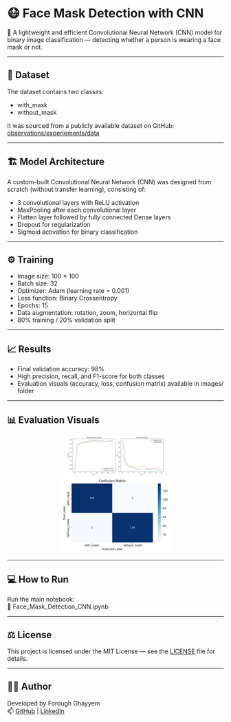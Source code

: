 # 😷 Face Mask Detection with CNN

🎯 A lightweight and efficient Convolutional Neural Network (CNN) model for binary image classification — detecting whether a person is wearing a face mask or not.

---

## 📁 Dataset  
The dataset contains two classes:  
- with_mask  
- without_mask  

It was sourced from a publicly available dataset on GitHub:  
[observations/experiements/data](https://github.com/prajnasb/observations)

---

## 🏗 Model Architecture  
A custom-built Convolutional Neural Network (CNN) was designed from scratch (without transfer learning), consisting of:  
- 3 convolutional layers with ReLU activation  
- MaxPooling after each convolutional layer  
- Flatten layer followed by fully connected Dense layers  
- Dropout for regularization  
- Sigmoid activation for binary classification  

---

## ⚙️ Training  
- Image size: 100 × 100  
- Batch size: 32  
- Optimizer: Adam (learning rate = 0.001)  
- Loss function: Binary Crossentropy  
- Epochs: 15  
- Data augmentation: rotation, zoom, horizontal flip  
- 80% training / 20% validation split  

---

## 📈 Results  
- Final validation accuracy: 98%  
- High precision, recall, and F1-score for both classes  
- Evaluation visuals (accuracy, loss, confusion matrix) available in images/ folder

---

## 📊 Evaluation Visuals
<p align="center">
  <img src="images/accuracy_vs_loss.png" width="45%">
  <br>
  <img src="images/confusion_matrix.png" width="50%">
</p>

---

## 💻 How to Run  
Run the main notebook:  
📄 Face_Mask_Detection_CNN.ipynb

---

## ⚖️ License
This project is licensed under the MIT License — see the [LICENSE](LICENSE) file for details.

---

## 👩‍💻 Author  
Developed by Forough Ghayyem  
📫 [GitHub](https://github.com/foroughm423) | [LinkedIn](https://www.linkedin.com/in/forough-ghayyem/)
